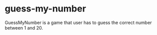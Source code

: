 # guess-my-number
GuessMyNumber is a game that user has to guess the correct number between 1 and 20.
